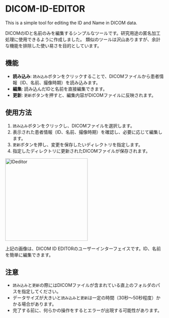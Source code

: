 # DICOM-ID-EDITOR
This is a simple tool for editing the ID and Name in DICOM data.

DICOMのIDと名前のみを編集するシンプルなツールです。研究用途の匿名加工処理に使用できるように作成しました。
類似のツールは沢山ありますが、余計な機能を排除した使い易さを目的としています。


## 機能

- **読み込み**: `読み込み`ボタンをクリックすることで、DICOMファイルから患者情報（ID、名前、撮像時期）を読み込みます。
- **編集**: 読み込んだIDと名前を直接編集できます。
- **更新**: `更新`ボタンを押すと、編集内容がDICOMファイルに反映されます。

## 使用方法

1. `読み込み`ボタンをクリックし、DICOMファイルを選択します。
2. 表示された患者情報（ID、名前、撮像時期）を確認し、必要に応じて編集します。
3. `更新`ボタンを押し、変更を保存したいディレクトリを指定します。
4. 指定したディレクトリに更新されたDICOMファイルが保存されます。

<img width="262" alt="IDeditor" src="https://github.com/nyk3151/DICOM-ID-EDITOR/assets/63529023/f1724066-192b-4457-94b1-1b377bcb6e29">


上記の画像は、DICOM ID EDITORのユーザーインターフェイスです。ID、名前を簡単に編集できます。　

## 注意
- `読み込み`と`更新`の際にはDICOMファイルが含まれている直上のフォルダのパスを指定してください。
- データサイズが大きいと`読み込み`と`更新`は一定の時間（30秒～50秒程度）かかる場合があります。
- 完了する前に、何らかの操作をするとエラーが出現する可能性があります。　


